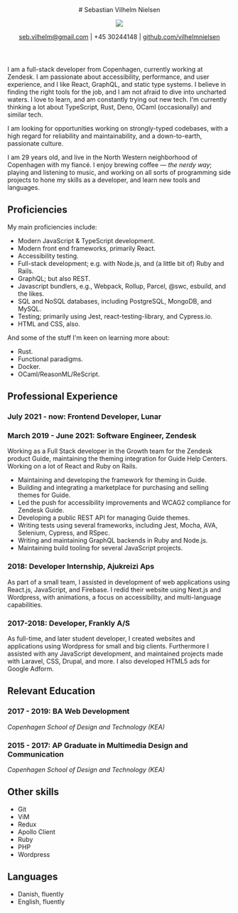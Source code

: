 <header>
# Sebastian Vilhelm Nielsen

![](./sebastian.png)

[seb.vilhelm@gmail.com](mailto:seb.vilhelm@gmail.com) | +45 30244148 | [github.com/vilhelmnielsen](https://github.com/vilhelmnielsen/)

</header>

I am a full-stack developer from Copenhagen, currently working at Zendesk. I am passionate about accessibility, performance, and user experience, and I like React, GraphQL, and static type systems. I believe in finding the right tools for the job, and I am not afraid to dive into uncharted waters. I love to learn, and am constantly trying out new tech. I'm currently thinking a lot about TypeScript, Rust, Deno, OCaml (occasionally) and similar tech.

I am looking for opportunities working on strongly-typed codebases, with a high regard for reliability and maintainability, and a down-to-earth, passionate culture.

I am 29 years old, and live in the North Western neighborhood of Copenhagen with my fiancé. I enjoy brewing coffee — _the nerdy way_; playing and listening to music, and working on all sorts of programming side projects to hone my skills as a developer, and learn new tools and languages.

## Proficiencies

My main proficiencies include:

- Modern JavaScript & TypeScript development.
- Modern front end frameworks, primarily React.
- Accessibility testing.
- Full-stack development; e.g. with Node.js, and (a little bit of) Ruby and Rails.
- GraphQL; but also REST.
- Javascript bundlers, e.g., Webpack, Rollup, Parcel, @swc, esbuild, and the likes.
- SQL and NoSQL databases, including PostgreSQL, MongoDB, and MySQL.
- Testing; primarily using Jest, react-testing-library, and Cypress.io.
- HTML and CSS, also.

And some of the stuff I'm keen on learning more about:

- Rust.
- Functional paradigms.
- Docker.
- OCaml/ReasonML/ReScript.

## Professional Experience

### July 2021 - now: Frontend Developer, Lunar

### March 2019 - June 2021: Software Engineer, Zendesk

Working as a Full Stack developer in the Growth team for the Zendesk product Guide, maintaining the theming integration for Guide Help Centers. Working on a lot of React and Ruby on Rails.

- Maintaining and developing the framework for theming in Guide.
- Building and integrating a marketplace for purchasing and selling themes for Guide.
- Led the push for accessibility improvements and WCAG2 compliance for Zendesk Guide.
- Developing a public REST API for managing Guide themes.
- Writing tests using several frameworks, including Jest, Mocha, AVA, Selenium, Cypress, and RSpec.
- Writing and maintaining GraphQL backends in Ruby and Node.js.
- Maintaining build tooling for several JavaScript projects.

### 2018: Developer Internship, Ajukreizi Aps

As part of a small team, I assisted in development of web applications using React.js, JavaScript, and Firebase. I redid their website using Next.js and Wordpress, with animations, a focus on accessibility, and multi-language capabilities.

### 2017-2018: Developer, Frankly A/S

As full-time, and later student developer, I created websites and applications using Wordpress for small and big clients. Furthermore I assisted with any JavaScript development, and maintained projects made with Laravel, CSS, Drupal, and more. I also developed HTML5 ads for Google Adform.

## Relevant Education

### 2017 - 2019: BA Web Development

_Copenhagen School of Design and Technology (KEA)_

### 2015 - 2017: AP Graduate in Multimedia Design and Communication

_Copenhagen School of Design and Technology (KEA)_

## Other skills

<div class="skills">

- Git
- ViM
- Redux
- Apollo Client
- Ruby
- PHP
- Wordpress

</div>

## Languages

- Danish, fluently
- English, fluently
